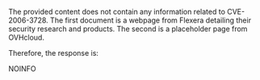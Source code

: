 The provided content does not contain any information related to CVE-2006-3728. The first document is a webpage from Flexera detailing their security research and products. The second is a placeholder page from OVHcloud.

Therefore, the response is:

NOINFO